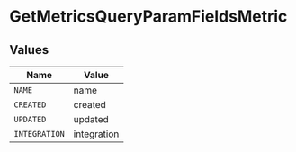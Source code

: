 # GetMetricsQueryParamFieldsMetric


## Values

| Name          | Value         |
| ------------- | ------------- |
| `NAME`        | name          |
| `CREATED`     | created       |
| `UPDATED`     | updated       |
| `INTEGRATION` | integration   |